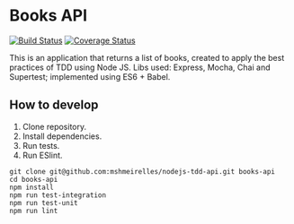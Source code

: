 # Books API
[![Build Status](https://travis-ci.org/mshmeirelles/nodejs-tdd-api.svg?branch=master)](https://travis-ci.org/mshmeirelles/nodejs-tdd-api)
[![Coverage Status](https://coveralls.io/repos/github/mshmeirelles/nodejs-tdd-api/badge.svg?branch=master)](https://coveralls.io/github/mshmeirelles/nodejs-tdd-api?branch=master)

This is an application that returns a list of books, created to apply the best practices of TDD using Node JS. Libs used: Express, Mocha, Chai and Supertest; implemented using ES6 + Babel.

## How to develop

1. Clone repository.
2. Install dependencies.
3. Run tests.
4. Run ESlint.

```console
git clone git@github.com:mshmeirelles/nodejs-tdd-api.git books-api
cd books-api
npm install
npm run test-integration
npm run test-unit
npm run lint
```
